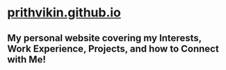 # [prithvikin.github.io](https://prithvikin.github.io/)
## My personal website covering my Interests, Work Experience, Projects, and how to Connect with Me!
